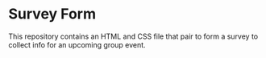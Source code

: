 # Survey Form
This repository contains an HTML and CSS file that pair to form a survey to collect info
for an upcoming group event.
